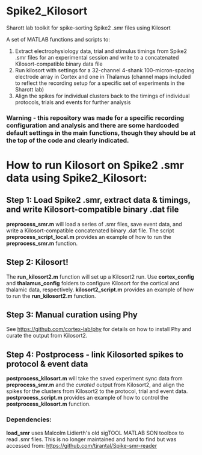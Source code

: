 # Spike2_Kilosort
Sharott lab toolkit for spike-sorting Spike2 .smr files using Kilosort

A set of MATLAB functions and scripts to:

1) Extract electrophysiology data, trial and stimulus timings from Spike2 .smr files for an experimental session and write to a concatenated Kilosort-compatible binary data file
2) Run kilosort with settings for a 32-channel 4-shank 100-micron-spacing electrode array in Cortex and one in Thalamus (channel maps included to reflect the recording setup for a specific set of experiments in the Sharott lab)
3) Align the spikes for individual clusters back to the timings of individual protocols, trials and events for further analysis

### Warning - this repository was made for a specific recording configuration and analysis and there are some hardcoded default settings in the main functions, though they should be at the top of the code and clearly indicated.

# How to run Kilosort on Spike2 .smr data using Spike2_Kilosort:

## Step 1: Load Spike2 .smr, extract data & timings, and write Kilosort-compatible binary .dat file

**preprocess_smr.m** will load a series of .smr files, save event data, and write a Kilosort-compatible concatenated binary .dat file. The script **preprocess_script_local.m** provides an example of how to run the **preprocess_smr.m** function.

## Step 2: Kilosort!

The **run_kilosort2.m** function will set up a Kilosort2 run. Use **cortex_config** and **thalamus_config** folders to configure Kilosort for the cortical and thalamic data, respectively. **kilosort2_script.m** provides an example of how to run the **run_kilosort2.m** function.

## Step 3: Manual curation using Phy
See https://github.com/cortex-lab/phy for details on how to install Phy and curate the output from Kilosort2.


## Step 4: Postprocess - link Kilosorted spikes to protocol & event data

**postprocess_kilosort.m** will take the saved experiment sync data from **preprocess_smr.m** and the *curated* output from Kilosort2, and align the spikes for the clusters from Kilosort2 to the protocol, trial and event data. **postprocess_script.m** provides an example of how to control the **postprocess_kilosort.m** function.


### Dependencies:

**load_smr** uses Malcolm Lidierth's old sigTOOL MATLAB SON toolbox to read .smr files. This is no longer maintained and hard to find but was accessed from:
https://github.com/tjrantal/Spike-smr-reader



